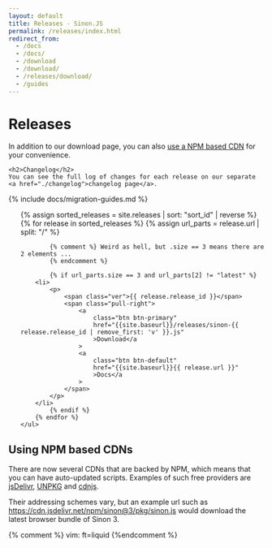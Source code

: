 ```yaml
---
layout: default
title: Releases - Sinon.JS
permalink: /releases/index.html
redirect_from:
  - /docs
  - /docs/
  - /download
  - /download/
  - /releases/download/
  - /guides
---
```


<div class="head-page">
    <h1>Releases</h1>
    In addition to our download page, you can also
    <a href="#npm-cdns">use a NPM based CDN</a> for your convenience.

    <h2>Changelog</h2>
    You can see the full log of changes for each release on our separate <a href="./changelog">changelog page</a>.
</div>

{% include docs/migration-guides.md %}

<div class="in-content releases">
    <ul>
        {% assign sorted_releases = site.releases | sort: "sort_id" | reverse %}
        {% for release in sorted_releases %}
            {% assign url_parts = release.url | split: "/" %}

            {% comment %} Weird as hell, but .size == 3 means there are 2 elements ...
            {% endcomment %}

            {% if url_parts.size == 3 and url_parts[2] != "latest" %}
        <li>
            <p>
                <span class="ver">{{ release.release_id }}</span>
                <span class="pull-right">
                    <a
                        class="btn btn-primary"
                        href="{{site.baseurl}}/releases/sinon-{{ release.release_id | remove_first: 'v' }}.js"
                        >Download</a
                    >
                    <a
                        class="btn btn-default"
                        href="{{site.baseurl}}{{ release.url }}"
                        >Docs</a
                    >
                </span>
            </p>
        </li>
            {% endif %}
        {% endfor %}
    </ul>

</div>

<div>
    <h2 id="npm-cdns">Using NPM based CDNs</h2>
    <p>
        There are now several CDNs that are backed by NPM, which means that you
        can have auto-updated scripts. Examples of such free providers are
        <a href="http://jsdelivr.com">jsDelivr</a>,
        <a href="https://unpkg.com">UNPKG</a> and
        <a href="https://cdnjs.com">cdnjs</a>.
    </p>
    <p>
        Their addressing schemes vary, but an example url such as
        <a href="https://cdn.jsdelivr.net/npm/sinon@3/pkg/sinon.js"
            >https://cdn.jsdelivr.net/npm/sinon@3/pkg/sinon.js</a
        >
        would download the latest browser bundle of Sinon 3.
    </p>
</div>

{% comment %}
vim: ft=liquid
{%endcomment %}
